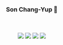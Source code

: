 ### <p align="center"> Son Chang-Yup 🎇</p><br>
  
  

<p align="center"> <img src="https://img.shields.io/badge/python-3776AB?style=flat-square&logo=python&logoColor=white"/> <img src="https://img.shields.io/badge/jupyter-F37626?style=flat-square&logo=jupyter&logoColor=white"/> <img src="https://img.shields.io/badge/MySQL-4479A1?style=flat-square&logo=MySQL&logoColor=white"/> <img src="https://img.shields.io/badge/AWS-232F3E?style=flat-square&logo=amazonaws&logoColor=white"/> </p> <br>

<!--
**thsckdduq/thsckdduq** is a ✨ _special_ ✨ repository because its `README.md` (this file) appears on your GitHub profile.

Here are some ideas to get you started:

- 🔭 I’m currently working on ...
- 🌱 I’m currently learning ...
- 👯 I’m looking to collaborate on ...
- 🤔 I’m looking for help with ...
- 💬 Ask me about ...
- 📫 How to reach me: ...
- 😄 Pronouns: ...
- ⚡ Fun fact: ...
-->

